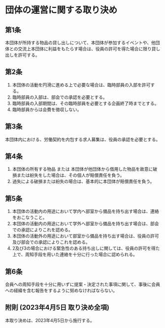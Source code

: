 # 団体の運営に関する取り決め

## 第1条

本団体が所持する物品の貸し出しについて、本団体が参加するイベントや、他団体との交流上本団体に利益をもたらす場合は、役員の許可を得た場合に限り貸し出しを許可する。

## 第2条

1. 本団体の活動を円滑に進める上で必要な場合は、臨時部員の入部を許可する。
2. 臨時部員の入部は、部会での承認を必要とする。
3. 臨時部員の入部期間は、その臨時部員を必要とする企画終了時までとする。
4. 臨時部員からは会費を徴収しない。

## 第3条

本団体内における、労働契約を内包する求人募集は、役員の承認を必要とする。

## 第4条

1. 本団体の所有する物品 または 本団体が他団体から借用した物品を故意に破損または紛失をした場合は、その個人が賠償責任を負う。
2. 過失による破損または紛失の場合は、基本的に本団体が賠償責任を負う。

## 第5条

1. 本団体の活動内の用途において学内へ部室から備品を持ち出す場合は、連絡をおこなうこと。
2. 本団体の活動内の用途において学外へ部室から備品を持ち出す場合は、部会での承認によりこれを認める。
3. 本団体の活動外の用途において部室から備品を持ち出す場合は、役員の許可及び部会での承認によりこれを認める。
4. 2及び3の場合における緊急性のある持ち出しに関しては、役員の許可を得た上で、周知手段を用いた連絡を十分に行った場合に認められる。

## 第6条

会員への周知手段を十分に用いずに提案・決定された事項に関して、事後に会員への経緯を含む報告をするように努めなければならない。

## 附則 (2023年4月5日 取り決め全項)

本取り決めは、2023年4月5日から施行する。
